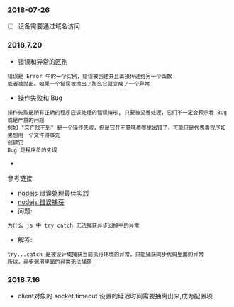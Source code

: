 ### 2018-07-26

* [ ] 设备需要通过域名访问


### 2018.7.20
* 错误和异常的区别
```
错误是 Error 中的一个实例，错误被创建并且直接传递给另一个函数
或者被抛出。如果一个错误被抛出了那么它就变成了一个异常
```
* 操作失败和 Bug
```
操作失败是所有正确的程序应该处理的错误情形, 只要被妥善处理，它们不一定会预示着 Bug 或是严重的问题
例如 "文件找不到" 是一个操作失败，但是它并不意味着哪里出错了，可能只是代表着程序如果想用一个文件得事先
创建它
Bug 是程序员的失误
```
* 
参考链接
* [nodejs 错误处理最佳实践](http://code.oneapm.com/nodejs/2015/04/13/nodejs-errorhandling/)
* [nodejs 错误捕获](http://imweb.io/topic/5846d2069be501ba17b10a8d)
* 问题: 
```
为什么 js 中 try catch 无法捕获异步回掉中的异常
```

* 解答: 
``` 
try...catch 是被设计成捕获当前执行环境的异常，只能捕获同步代码里面的异常
所以，异步调用里面的异常无法捕获
```

### 2018.7.16
* client对象的 socket.timeout 设置的延迟时间需要抽离出来,成为配置项